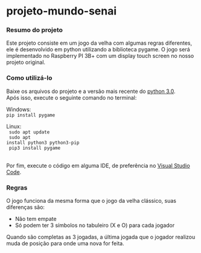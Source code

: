 # projeto-mundo-senai

### Resumo do projeto

Este projeto consiste em um jogo da velha com algumas regras diferentes, ele é desenvolvido em python utilizando a biblioteca pygame.
O jogo será implementado no Raspberry PI 3B+ com um display touch screen no nosso projeto original.

### Como utilizá-lo

Baixe os arquivos do projeto e a versão mais recente do [python 3.0](https://www.python.org/downloads/).<br>
Após isso, execute o seguinte comando no terminal:

Windows: <br>
<code>pip install pygame</code>

Linux: <br>
<code> sudo apt update </code><br>
<code> sudo apt install python3 python3-pip </code><br>
<code> pip3 install pygame </code><br>

Por fim, execute o código em alguma IDE, de preferência no [Visual Studio Code](https://code.visualstudio.com/).

### Regras
O jogo funciona da mesma forma que o jogo da velha clássico, suas diferenças são:
- Não tem empate
- Só podem ter 3 símbolos no tabuleiro (X e O) para cada jogador <br>

Quando são completas as 3 jogadas, a última jogada que o jogador realizou muda de posição para onde uma nova for feita.

